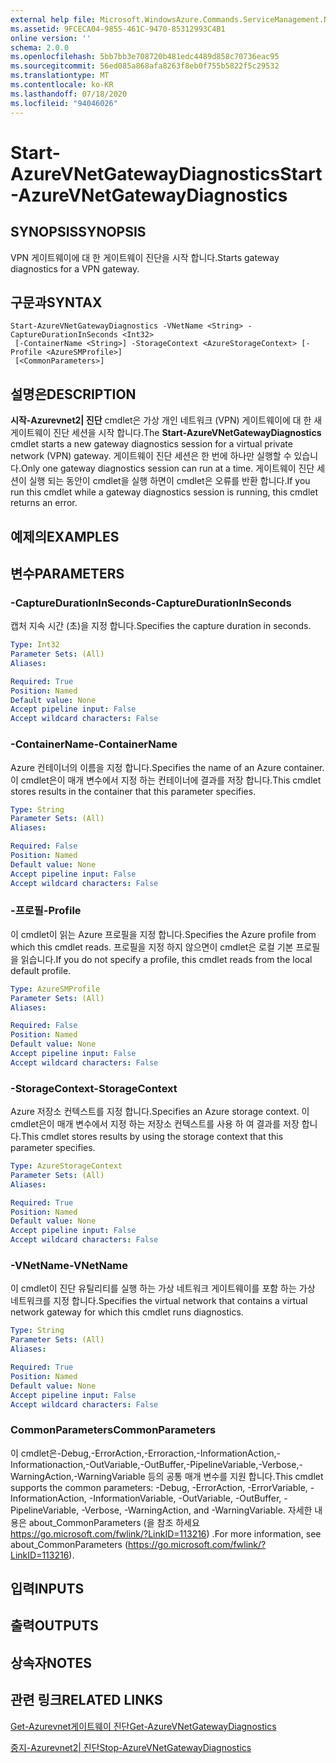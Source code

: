 ```yaml
---
external help file: Microsoft.WindowsAzure.Commands.ServiceManagement.Network.dll-Help.xml
ms.assetid: 9FCECA04-9855-461C-9470-85312993C4B1
online version: ''
schema: 2.0.0
ms.openlocfilehash: 5bb7bb3e708720b481edc4489d858c70736eac95
ms.sourcegitcommit: 56ed085a868afa8263f8eb0f755b5822f5c29532
ms.translationtype: MT
ms.contentlocale: ko-KR
ms.lasthandoff: 07/18/2020
ms.locfileid: "94046026"
---
```

# <span data-ttu-id="c61ac-101">Start-AzureVNetGatewayDiagnostics</span><span class="sxs-lookup"><span data-stu-id="c61ac-101">Start-AzureVNetGatewayDiagnostics</span></span>

## <span data-ttu-id="c61ac-102">SYNOPSIS</span><span class="sxs-lookup"><span data-stu-id="c61ac-102">SYNOPSIS</span></span>
<span data-ttu-id="c61ac-103">VPN 게이트웨이에 대 한 게이트웨이 진단을 시작 합니다.</span><span class="sxs-lookup"><span data-stu-id="c61ac-103">Starts gateway diagnostics for a VPN gateway.</span></span>

## <span data-ttu-id="c61ac-104">구문과</span><span class="sxs-lookup"><span data-stu-id="c61ac-104">SYNTAX</span></span>

```
Start-AzureVNetGatewayDiagnostics -VNetName <String> -CaptureDurationInSeconds <Int32>
 [-ContainerName <String>] -StorageContext <AzureStorageContext> [-Profile <AzureSMProfile>]
 [<CommonParameters>]
```

## <span data-ttu-id="c61ac-105">설명은</span><span class="sxs-lookup"><span data-stu-id="c61ac-105">DESCRIPTION</span></span>
<span data-ttu-id="c61ac-106">**시작-Azurevnet2| 진단** cmdlet은 가상 개인 네트워크 (VPN) 게이트웨이에 대 한 새 게이트웨이 진단 세션을 시작 합니다.</span><span class="sxs-lookup"><span data-stu-id="c61ac-106">The **Start-AzureVNetGatewayDiagnostics** cmdlet starts a new gateway diagnostics session for a virtual private network (VPN) gateway.</span></span>
<span data-ttu-id="c61ac-107">게이트웨이 진단 세션은 한 번에 하나만 실행할 수 있습니다.</span><span class="sxs-lookup"><span data-stu-id="c61ac-107">Only one gateway diagnostics session can run at a time.</span></span>
<span data-ttu-id="c61ac-108">게이트웨이 진단 세션이 실행 되는 동안이 cmdlet을 실행 하면이 cmdlet은 오류를 반환 합니다.</span><span class="sxs-lookup"><span data-stu-id="c61ac-108">If you run this cmdlet while a gateway diagnostics session is running, this cmdlet returns an error.</span></span>

## <span data-ttu-id="c61ac-109">예제의</span><span class="sxs-lookup"><span data-stu-id="c61ac-109">EXAMPLES</span></span>

## <span data-ttu-id="c61ac-110">변수</span><span class="sxs-lookup"><span data-stu-id="c61ac-110">PARAMETERS</span></span>

### <span data-ttu-id="c61ac-111">-CaptureDurationInSeconds</span><span class="sxs-lookup"><span data-stu-id="c61ac-111">-CaptureDurationInSeconds</span></span>
<span data-ttu-id="c61ac-112">캡처 지속 시간 (초)을 지정 합니다.</span><span class="sxs-lookup"><span data-stu-id="c61ac-112">Specifies the capture duration in seconds.</span></span>

```yaml
Type: Int32
Parameter Sets: (All)
Aliases: 

Required: True
Position: Named
Default value: None
Accept pipeline input: False
Accept wildcard characters: False
```

### <span data-ttu-id="c61ac-113">-ContainerName</span><span class="sxs-lookup"><span data-stu-id="c61ac-113">-ContainerName</span></span>
<span data-ttu-id="c61ac-114">Azure 컨테이너의 이름을 지정 합니다.</span><span class="sxs-lookup"><span data-stu-id="c61ac-114">Specifies the name of an Azure container.</span></span>
<span data-ttu-id="c61ac-115">이 cmdlet은이 매개 변수에서 지정 하는 컨테이너에 결과를 저장 합니다.</span><span class="sxs-lookup"><span data-stu-id="c61ac-115">This cmdlet stores results in the container that this parameter specifies.</span></span>

```yaml
Type: String
Parameter Sets: (All)
Aliases: 

Required: False
Position: Named
Default value: None
Accept pipeline input: False
Accept wildcard characters: False
```

### <span data-ttu-id="c61ac-116">-프로필</span><span class="sxs-lookup"><span data-stu-id="c61ac-116">-Profile</span></span>
<span data-ttu-id="c61ac-117">이 cmdlet이 읽는 Azure 프로필을 지정 합니다.</span><span class="sxs-lookup"><span data-stu-id="c61ac-117">Specifies the Azure profile from which this cmdlet reads.</span></span> <span data-ttu-id="c61ac-118">프로필을 지정 하지 않으면이 cmdlet은 로컬 기본 프로필을 읽습니다.</span><span class="sxs-lookup"><span data-stu-id="c61ac-118">If you do not specify a profile, this cmdlet reads from the local default profile.</span></span>

```yaml
Type: AzureSMProfile
Parameter Sets: (All)
Aliases: 

Required: False
Position: Named
Default value: None
Accept pipeline input: False
Accept wildcard characters: False
```

### <span data-ttu-id="c61ac-119">-StorageContext</span><span class="sxs-lookup"><span data-stu-id="c61ac-119">-StorageContext</span></span>
<span data-ttu-id="c61ac-120">Azure 저장소 컨텍스트를 지정 합니다.</span><span class="sxs-lookup"><span data-stu-id="c61ac-120">Specifies an Azure storage context.</span></span>
<span data-ttu-id="c61ac-121">이 cmdlet은이 매개 변수에서 지정 하는 저장소 컨텍스트를 사용 하 여 결과를 저장 합니다.</span><span class="sxs-lookup"><span data-stu-id="c61ac-121">This cmdlet stores results by using the storage context that this parameter specifies.</span></span>

```yaml
Type: AzureStorageContext
Parameter Sets: (All)
Aliases: 

Required: True
Position: Named
Default value: None
Accept pipeline input: False
Accept wildcard characters: False
```

### <span data-ttu-id="c61ac-122">-VNetName</span><span class="sxs-lookup"><span data-stu-id="c61ac-122">-VNetName</span></span>
<span data-ttu-id="c61ac-123">이 cmdlet이 진단 유틸리티를 실행 하는 가상 네트워크 게이트웨이를 포함 하는 가상 네트워크를 지정 합니다.</span><span class="sxs-lookup"><span data-stu-id="c61ac-123">Specifies the virtual network that contains a virtual network gateway for which this cmdlet runs diagnostics.</span></span>

```yaml
Type: String
Parameter Sets: (All)
Aliases: 

Required: True
Position: Named
Default value: None
Accept pipeline input: False
Accept wildcard characters: False
```

### <span data-ttu-id="c61ac-124">CommonParameters</span><span class="sxs-lookup"><span data-stu-id="c61ac-124">CommonParameters</span></span>
<span data-ttu-id="c61ac-125">이 cmdlet은-Debug,-ErrorAction,-Erroraction,-InformationAction,-Informationaction,-OutVariable,-OutBuffer,-PipelineVariable,-Verbose,-WarningAction,-WarningVariable 등의 공통 매개 변수를 지원 합니다.</span><span class="sxs-lookup"><span data-stu-id="c61ac-125">This cmdlet supports the common parameters: -Debug, -ErrorAction, -ErrorVariable, -InformationAction, -InformationVariable, -OutVariable, -OutBuffer, -PipelineVariable, -Verbose, -WarningAction, and -WarningVariable.</span></span> <span data-ttu-id="c61ac-126">자세한 내용은 about_CommonParameters (을 참조 하세요 https://go.microsoft.com/fwlink/?LinkID=113216) .</span><span class="sxs-lookup"><span data-stu-id="c61ac-126">For more information, see about_CommonParameters (https://go.microsoft.com/fwlink/?LinkID=113216).</span></span>

## <span data-ttu-id="c61ac-127">입력</span><span class="sxs-lookup"><span data-stu-id="c61ac-127">INPUTS</span></span>

## <span data-ttu-id="c61ac-128">출력</span><span class="sxs-lookup"><span data-stu-id="c61ac-128">OUTPUTS</span></span>

## <span data-ttu-id="c61ac-129">상속자</span><span class="sxs-lookup"><span data-stu-id="c61ac-129">NOTES</span></span>

## <span data-ttu-id="c61ac-130">관련 링크</span><span class="sxs-lookup"><span data-stu-id="c61ac-130">RELATED LINKS</span></span>

[<span data-ttu-id="c61ac-131">Get-Azurevnet게이트웨이 진단</span><span class="sxs-lookup"><span data-stu-id="c61ac-131">Get-AzureVNetGatewayDiagnostics</span></span>](./Get-AzureVNetGatewayDiagnostics.md)

[<span data-ttu-id="c61ac-132">중지-Azurevnet2| 진단</span><span class="sxs-lookup"><span data-stu-id="c61ac-132">Stop-AzureVNetGatewayDiagnostics</span></span>](./Stop-AzureVNetGatewayDiagnostics.md)


